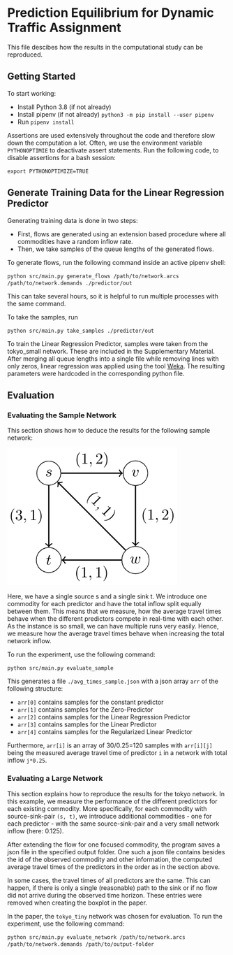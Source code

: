 # Prediction Equilibrium for Dynamic Traffic Assignment

This file descibes how the results in the computational study can be reproduced.

## Getting Started

To start working:

* Install Python 3.8 (if not already)
* Install pipenv (if not already) `python3 -m pip install --user pipenv`
* Run `pipenv install`

Assertions are used extensively throughout the code and therefore slow down the computation a lot.
Often, we use the environment variable `PYTHONOPTIMIE` to deactivate assert statements.
Run the following code, to disable assertions for a bash session:
```
export PYTHONOPTIMIZE=TRUE
```

## Generate Training Data for the Linear Regression Predictor

Generating training data is done in two steps:
* First, flows are generated using an extension based procedure where all commodities have a random inflow rate.
* Then, we take samples of the queue lengths of the generated flows.

To generate flows, run the following command inside an active pipenv shell:
```
python src/main.py generate_flows /path/to/network.arcs /path/to/network.demands ./predictor/out
```
This can take several hours, so it is helpful to run multiple processes with the same command.


To take the samples, run
```
python src/main.py take_samples ./predictor/out
```

To train the Linear Regression Predictor, samples were taken from the tokyo_small network.
These are included in the Supplementary Material.
After merging all queue lengths into a single file while removing lines with only zeros,
linear regression was applied using the tool [Weka](https://www.cs.waikato.ac.nz/ml/weka/).
The resulting parameters were hardcoded in the corresponding python file.

## Evaluation

### Evaluating the Sample Network

This section shows how to deduce the results for the following sample network:

![Sample Network](sample_network.png)

Here, we have a single source s and a single sink t.
We introduce one commodity for each predictor and have the total inflow split equally between them.
This means that we measure, how the average travel times behave
when the different predictors compete in real-time with each other.
As the instance is so small, we can have multiple runs very easily.
Hence, we measure how the average travel times behave when increasing the total network inflow.

To run the experiment, use the following command:
```
python src/main.py evaluate_sample
```
This generates a file `./avg_times_sample.json` with a json array `arr` of the following structure:
* `arr[0]` contains samples for the constant predictor
* `arr[1]` contains samples for the Zero-Predictor
* `arr[2]` contains samples for the Linear Regression Predictor
* `arr[3]` contains samples for the Linear Predictor
* `arr[4]` contains samples for the Regularized Linear Predictor

Furthermore, `arr[i]` is an array of 30/0.25=120 samples with `arr[i][j]` being
the measured average travel time of predictor `i`
in a network with total inflow `j*0.25`.


### Evaluating a Large Network

This section explains how to reproduce the results for the tokyo network.
In this example, we measure the performance of the different predictors for each existing commodity.
More specifically, for each commodity with source-sink-pair `(s, t)`, we introduce 
additional commodities - one for each predictor - with the same source-sink-pair and
a very small network inflow (here: 0.125).

After extending the flow for one focused commodity, the program saves a json file in the
specified output folder.
One such a json file contains besides the id of the observed commodity and other information,
the computed average travel times of the predictors in the order as in the section above. 

In some cases, the travel times of all predictors are the same.
This can happen, if there is only a single (reasonable) path to the sink or if no flow did not arrive
during the observed time horizon.
These entries were removed when creating the boxplot in the paper.

In the paper, the `tokyo_tiny` network was chosen for evaluation.
To run the experiment, use the following command:
```
python src/main.py evaluate_network /path/to/network.arcs /path/to/network.demands /path/to/output-folder
```
